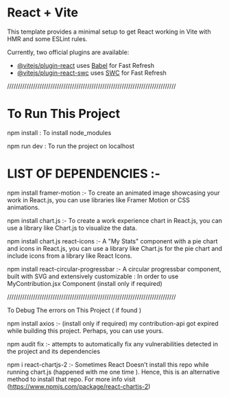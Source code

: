 # React + Vite

This template provides a minimal setup to get React working in Vite with HMR and some ESLint rules.

Currently, two official plugins are available:

- [@vitejs/plugin-react](https://github.com/vitejs/vite-plugin-react/blob/main/packages/plugin-react/README.md) uses [Babel](https://babeljs.io/) for Fast Refresh
- [@vitejs/plugin-react-swc](https://github.com/vitejs/vite-plugin-react-swc) uses [SWC](https://swc.rs/) for Fast Refresh

//////////////////////////////////////////////////////////////////////////////

# To Run This Project

npm install : 
To install node_modules

npm run dev : 
To run the project on localhost

# LIST OF DEPENDENCIES :-

npm install framer-motion :- 
To create an animated image showcasing your work in React.js, you can use libraries like Framer Motion or CSS animations.

npm install chart.js :- 
To create a work experience chart in React.js, you can use a library like Chart.js to visualize the data.

npm install chart.js react-icons :- 
A "My Stats" component with a pie chart and icons in React.js, you can use a library like Chart.js for the pie chart and include icons from a library like React Icons.

npm install react-circular-progressbar :- 
 A circular progressbar component, built with SVG and extensively customizable : In order to use MyContribution.jsx Component (install only if required) 

//////////////////////////////////////////////////////////////////////////////

To Debug The errors on This Project ( if found )

npm install axios :- 
(install only if required) my contribution-api got expired while building this project. Perhaps, you can use yours.

npm audit fix :- 
attempts to automatically fix any vulnerabilities detected in the project and its dependencies

npm i react-chartjs-2 :- 
Sometimes React Doesn’t install this repo while running chart.js (happened with me one time ). Hence, this is an alternative method to install that repo. For more info visit (https://www.npmjs.com/package/react-chartjs-2)
